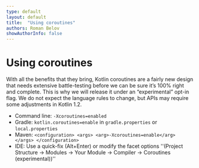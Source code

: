```yaml
---
type: default
layout: default
title:  "Using coroutines"
authors: Roman Belov
showAuthorInfo: false
---
```


# Using coroutines

With all the benefits that they bring, Kotlin coroutines are a fairly new design that needs extensive battle-testing before we can be sure it’s 100% right and complete. This is why we will release it under an “experimental” opt-in flag. We do not expect the language rules to change, but APIs may require some adjustments in Kotlin 1.2.

* Command line: `-Xcoroutines=enabled`
* Gradle: `kotlin.coroutines=enable` in `gradle.properties` or `local.properties`
* Maven: `<configuration> <args> <arg>-Xcoroutines=enable</arg> </args> </configuration>`
* IDE: Use a quick-fix (Alt+Enter) or modify the facet options ''(Project Structure -> Modules -> Your Module -> Compiler -> Coroutines (experimental))''